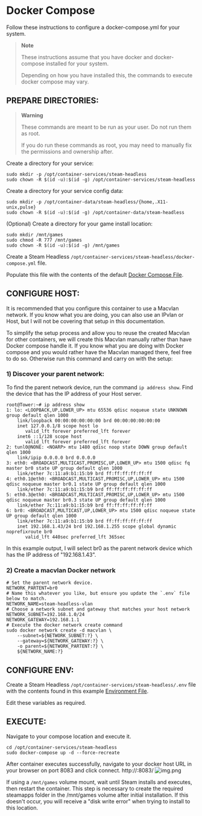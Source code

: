 # Docker Compose

Follow these instructions to configure a docker-compose.yml for your system.

> __Note__
>
> These instructions assume that you have docker and docker-compose installed for your system.
> 
> Depending on how you have installed this, the commands to execute docker compose may vary.


## PREPARE DIRECTORIES:

> __Warning__
>
> These commands are meant to be run as your user. Do not run them as root.
> 
> If you do run these commands as root, you may need to manually fix the permissions and ownership after.

Create a directory for your service:
```shell
sudo mkdir -p /opt/container-services/steam-headless
sudo chown -R $(id -u):$(id -g) /opt/container-services/steam-headless
```

Create a directory for your service config data:
```shell
sudo mkdir -p /opt/container-data/steam-headless/{home,.X11-unix,pulse}
sudo chown -R $(id -u):$(id -g) /opt/container-data/steam-headless
```

(Optional) Create a directory for your game install location:
```shell
sudo mkdir /mnt/games
sudo chmod -R 777 /mnt/games
sudo chown -R $(id -u):$(id -g) /mnt/games
```

Create a Steam Headless `/opt/container-services/steam-headless/docker-compose.yml` file.

Populate this file with the contents of the default [Docker Compose File](./compose-files/docker-compose.default.yml).


## CONFIGURE HOST:

It is recommended that you configure this container to use a Macvlan network. If you know what you are doing, you can also use an IPvlan or Host, but I will not be covering that setup in this documentation.

To simplify the setup process and allow you to reuse the created Macvlan for other containers, we will create this Macvlan manually rather than have Docker compose handle it. If you know what you are doing with Docker compose and you would rather have the Macvlan managed there, feel free to do so. Otherwise run this command and carry on with the setup:

### 1) Discover your parent network:
To find the parent network device, run the command `ip address show`. Find the device that has the IP address of your Host server.
```
root@Tower:~# ip address show
1: lo: <LOOPBACK,UP,LOWER_UP> mtu 65536 qdisc noqueue state UNKNOWN group default qlen 1000
    link/loopback 00:00:00:00:00:00 brd 00:00:00:00:00:00
    inet 127.0.0.1/8 scope host lo
       valid_lft forever preferred_lft forever
    inet6 ::1/128 scope host 
       valid_lft forever preferred_lft forever
2: tunl0@NONE: <NOARP> mtu 1480 qdisc noop state DOWN group default qlen 1000
    link/ipip 0.0.0.0 brd 0.0.0.0
3: eth0: <BROADCAST,MULTICAST,PROMISC,UP,LOWER_UP> mtu 1500 qdisc fq master br0 state UP group default qlen 1000
    link/ether 7c:11:a9:b1:15:b9 brd ff:ff:ff:ff:ff:ff
4: eth0.1@eth0: <BROADCAST,MULTICAST,PROMISC,UP,LOWER_UP> mtu 1500 qdisc noqueue master br0.1 state UP group default qlen 1000
    link/ether 7c:11:a9:b1:15:b9 brd ff:ff:ff:ff:ff:ff
5: eth0.3@eth0: <BROADCAST,MULTICAST,PROMISC,UP,LOWER_UP> mtu 1500 qdisc noqueue master br0.3 state UP group default qlen 1000
    link/ether 7c:11:a9:b1:15:b9 brd ff:ff:ff:ff:ff:ff
6: br0: <BROADCAST,MULTICAST,UP,LOWER_UP> mtu 1500 qdisc noqueue state UP group default qlen 1000
    link/ether 7c:11:a9:b1:15:b9 brd ff:ff:ff:ff:ff:ff
    inet 192.168.1.43/24 brd 192.168.1.255 scope global dynamic noprefixroute br0
       valid_lft 440sec preferred_lft 365sec
```
In this example output, I will select br0 as the parent network device which has the IP address of "192.168.1.43".

### 2) Create a macvlan Docker network
```
# Set the parent network device.
NETWORK_PARTENT=br0
# Name this whatever you like, but ensure you update the `.env` file below to match.
NETWORK_NAME=steam-headless-vlan
# Choose a network subnet and gateway that matches your host network
NETWORK_SUBNET=192.168.1.0/24
NETWORK_GATEWAY=192.168.1.1
# Execute the docker network create command
sudo docker network create -d macvlan \
    --subnet=${NETWORK_SUBNET:?} \
    --gateway=${NETWORK_GATEWAY:?} \
    -o parent=${NETWORK_PARTENT:?} \
    ${NETWORK_NAME:?}
```


## CONFIGURE ENV:

Create a Steam Headless `/opt/container-services/steam-headless/.env` file with the contents found in this example [Environment File](./compose-files/.env).

Edit these variables as required.

## EXECUTE:

Navigate to your compose location and execute it.
```shell
cd /opt/container-services/steam-headless
sudo docker-compose up -d --force-recreate
```

After container executes successfully, navigate to your docker host URL in your browser on port 8083 and click connect.
http://<host-ip>:8083/
![img.png](../images/vnc_connect.png)

If using a `/mnt/games` volume mount, wait until Steam installs and executes, then restart the container. This step
is necessary to create the required steamapps folder in the /mnt/games volume after initial installation. If this
doesn't occur, you will receive a "disk write error" when trying to install to this location. 
